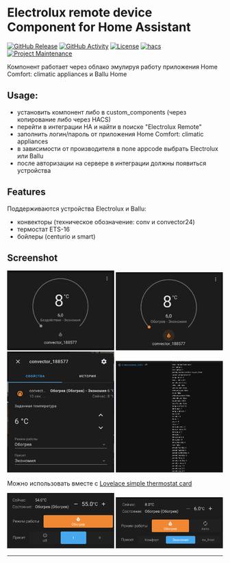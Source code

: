 # Electrolux remote device Component for Home Assistant

[![GitHub Release][releases-shield]][releases]
[![GitHub Activity][commits-shield]][commits]
[![License][license-shield]](LICENSE)
[![hacs][hacsbadge]][hacs]
[![Project Maintenance][maintenance-shield]][user_profile]



Компонент работает через облако эмулируя работу приложения Home Comfort: climatic appliances и Ballu Home

## Usage:
- установить компонент либо в custom_components (через копирование либо через HACS)
- перейти в интеграции HA и найти в поиске "Electrolux Remote"
- заполнить логин/пароль от приложения Home Comfort: climatic appliances
- в зависимости от производителя в поле appcode выбрать Electrolux или Ballu
- после авторизации на сервере в интеграции должны появиться устройства

## Features
Поддерживаются устройства Electrolux и Ballu:
- конвекторы (техническое обозначение: conv и convector24)
- термостат ETS-16
- бойлеры (centurio и smart)

## Screenshot
<img src="https://github.com/Ailme/home_assistant_electrolux_remote/blob/main/img/img-1.png?raw=true" width="250">
<img src="https://github.com/Ailme/home_assistant_electrolux_remote/blob/main/img/img-2.png?raw=true" width="250">
<img src="https://github.com/Ailme/home_assistant_electrolux_remote/blob/main/img/img-3.png?raw=true" width="250">
<img src="https://github.com/Ailme/home_assistant_electrolux_remote/blob/main/img/img-4.png?raw=true" width="250">

Можно использовать вместе с [Lovelace simple thermostat card](https://github.com/nervetattoo/simple-thermostat#setpoints-config)

<img src="https://github.com/Ailme/home_assistant_electrolux_remote/blob/main/img/img-5.png?raw=true" width="250">
<img src="https://github.com/Ailme/home_assistant_electrolux_remote/blob/main/img/img-6.png?raw=true" width="250">

---

[commits-shield]: https://img.shields.io/github/commit-activity/y/Ailme/home_assistant_electrolux_remote.svg
[commits]: https://github.com/Ailme/home_assistant_electrolux_remote/commits/main
[hacs]: https://hacs.xyz
[hacsbadge]: https://img.shields.io/badge/HACS-Custom-orange.svg
[license-shield]: https://img.shields.io/github/license/Ailme/home_assistant_electrolux_remote.svg
[maintenance-shield]: https://img.shields.io/badge/maintainer-%40Ailme-blue.svg
[releases-shield]: https://img.shields.io/github/release/Ailme/home_assistant_electrolux_remote.svg
[releases]: https://github.com/Ailme/home_assistant_electrolux_remote/releases
[user_profile]: https://github.com/Ailme
